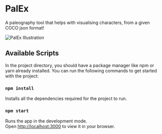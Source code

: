 # PalEx

A paleography tool that helps with visualising characters, from a given COCO json format!

![PalEx Illustration](./public/palex.png)

## Available Scripts

In the project directory, you should have a package manager like npm or yarn already installed. You can run the following commands to get started with the project:

### `npm install`

Installs all the dependencies required for the project to run.

### `npm start`

Runs the app in the development mode.\
Open [http://localhost:3000](http://localhost:3000) to view it in your browser.

